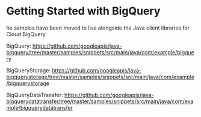 # Getting Started with BigQuery

he samples have been moved to live alongside the Java client libraries for Cloud BigQuery.

BigQuery: 
https://github.com/googleapis/java-bigquery/tree/master/samples/snippets/src/main/java/com/example/bigquery

BigQueryStorage:
https://github.com/googleapis/java-bigquerystorage/tree/master/samples/snippets/src/main/java/com/example/bigquerystorage

BigQueryDataTransfer:
https://github.com/googleapis/java-bigquerydatatransfer/tree/master/samples/snippets/src/main/java/com/example/bigquerydatatransfer